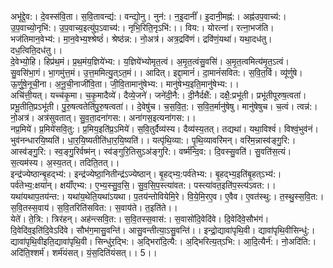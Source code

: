 

  
अभू॑द्दे॒व:। दे॒वस्स॑वि॒ता। स॒वि॒तावन्द्य॑:। वन्द्यो॒नु। नुन॑:। न॒इ॒दानीं॑। इ॒दानी॒मह्न॑:। अह्न॑उप॒वाच्य॑:। उ॒प॒वाच्यो॒नृभि॑:। उ॒प॒वाच्य॒इत्यु॑प॒ऽवाच्य॑:। नृभि॒रिति॒नृऽभि॑:।। विय:। योरत्ना॑। रत्ना॒भज॑ति। भज॑तिमान॒वेभ्य॑:। मा॒न॒वेभ्य॒श्श्रेष्ठं॑। श्रेष्ठ॑न्न:। नो॒अत्र॑। अत्र॒द्रवि॑णं। द्रवि॑णं॒यथा॑। यथा॒दध॑तु। दध॒त्विति॒दध॑तु।।  
दे॒वेभ्यो॒हि। हिप्र॑थ॒मं। प्र॒थ॒मंय॒ज्ञिये॑भ्य:। य॒ज्ञिये॑भ्योमृत॒त्वं। अ॒मृ॒त॒त्वंसु॒वसि॑। अ॒मृ॒त॒त्वमित्य॑मृ॒त॒ऽत्वं। सु॒वसि॑भा॒गं। भा॒गमु॑त्त॒मं। उ॒त्त॒ममित्यु॒त्ऽत॒मं।। आदित्। इद्दा॒मानं॑। दा॒मानं॑सवित:। स॒वि॒त॒र्वि। व्यू॑र्णुषे। ऊ॒र्णु॒षे॒नूची॒ना। अ॒नू॒ची॒नाजी॑वि॒ता। जी॒वि॒तामानु॑षेभ्य:। मानु॑षेभ्य॒इति॒मानु॑षेभ्य:।।  
अचि॑त्ती॒यत्। यच्च॑कृ॒मा। च॒कृ॒मादैव्ये॑। दैव्ये॒जने॑। जने॑दी॒नै:। दी॒नैर्दक्षै॑:। दक्षै॒:प्रभू॑ती। प्रभू॑तीपूरुष॒त्वता॑। प्रभू॒तीति॒प्रऽभू॑ती। पु॒रु॒षत्वतेति॑पु॒रु॒षत्वता॑।। दे॒वेषु॑च। च॒स॒वि॒त॒:। स॒वि॒त॒र्मानु॑षेषु। मानु॑षेषुच। च॒त्वं। त्वन्न॑:। नो॒अत्र॑। अत्र॑सुवतात्। सु॒व॒ता॒दना॑गस:। अना॑गस॒इत्यना॑गस:।।  
नप्र॒मिये॑। प्र॒मिये॑सवि॒तु:। प्र॒मिय॒इति॑प्र॒ऽमिये॑। स॒वि॒तुर्दैव्य॑स्य। दैव्य॑स्य॒तत्। तद्यथा॑। यथा॒विश्वं॑। विश्वं॒भुव॑नं। भुव॑नन्धारयि॒ष्यति॑। धा॒र॒यि॒ष्यतीति॑धा॒र॒यि॒ष्यति॑।। यत्पृ॑थि॒व्या:। पृ॒थि॒व्यावरि॑मन्। वरि॑म॒न्नास्व॑ङ्गु॒रि:। आस्व॑ङ्गु॒रि:। स्व॒ङ्गु॒रिर्वष्म॑न्। स्व॑ङ्गुरि॒तिसुऽअ॑ङ्गुरि:। वर्ष्म॑न्दि॒व:। दि॒वस्सु॒वति॑। सु॒वति॑स॒त्यं। स॒त्यम॑स्य। अ॒स्य॒तत्। तदिति॒तत्।।  
इन्द्र॑ज्येष्ठान्बृ॒हद्भ्य॑:। इन्द्र॑ज्येष्ठा॒नितीन्द्र॑ऽज्येष्ठान्। बृ॒हद्भ्य॒:पर्व॑तेभ्य:। बृ॒हद्भ्य॒इति॑बृ॒हत्ऽभ्य॑:। पर्व॑तेभ्य॒:क्षया॑न्। क्षयाँ॑एभ्य:। ए॒भ्य॒स्सु॒व॒सि॒। सु॒व॒सि॒प॒स्त्या॑वत:। पस्त्या॑वत॒इति॑प॒स्त्य॑ऽवत:।। यथा॑यथाप॒तय॑न्त:। यथा॑य॒थेति॒यथा॑ऽयथा। प॒तय॑न्तोवियेमि॒रे। वि॒ये॒मि॒रए॒व। ए॒वैव। ए॒वत॑स्थु:। त॒स्थु॒स्स॒वि॒त:। स॒वि॒तस्स॒वाय॑। स॒वि॒तरिति॑सवित:। स॒वाय॑ते। त॒इति॑ते।।  
येते॑। ते॒त्रि:। त्रिर॑हन्। अह॑न्त्सवि॒त:। स॒वि॒तस्स॒वास॑:। स॒वासो॑दि॒वेदि॑वे। दि॒वेदि॑वे॒सौभ॑गं। दि॒वेदि॑व॒इति॑दि॒वेऽदि॑वे। सौभ॑ग॒मासु॒वन्ति॑। आसु॒वन्तीत्या॒ऽसु॒वन्ति॑।। इन्द्रो॒द्यावा॑पृथि॒वी। द्यावा॑पृथि॒वीसिन्धु॑:। द्यावा॑पृथि॒वीइति॒द्यावा॑पृथि॒वी। सिन्धु॑र॒द्भि:। अ॒द्भिरा॑दि॒त्यै:। अ॒द्भिरित्य॒त्ऽभि:। आ॒दि॒त्यैर्न॑:। नो॒अदि॑ति:। अदि॑ति॒श्शर्म॑। शर्म॑यंसत्। यं॒स॒दिति॑यंसत्।। 5।।  
